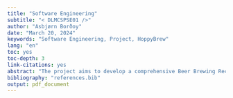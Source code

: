 ```yaml
---
title: "Software Engineering"
subtitle: "< DLMCSPSE01 />"
author: "Asbjørn Borðoy"
date: "March 20, 2024"
keywords: "Software Engineering, Project, HoppyBrew"
lang: "en"
toc: yes
toc-depth: 3
link-citations: yes
abstract: "The project aims to develop a comprehensive Beer Brewing Recipe Manager system, catering to brewing enthusiasts and homebrewers. This system facilitates the management of brewing processes and associated data through intuitive interfaces and robust functionalities. Users can create, share, and manage beer recipes, customize water and equipment profiles, schedule brewing sessions, monitor fermentation in real-time, generate reports, and more. The system ensures a seamless user experience by integrating with external devices like ISpindel for data collection and leveraging a database for secure storage and retrieval of brewing-related information. With an emphasis on user-friendly design and versatile features, the Beer Brewing Recipe Manager fosters innovation and tradition in the art of homebrewing."
bibliography: "references.bib"
output: pdf_document
---
```


<html lang="en">
<head>
    <meta charset="UTF-8">
    <meta name="viewport" content="width=device-width, initial-scale=1.0">
</head>

</html>
